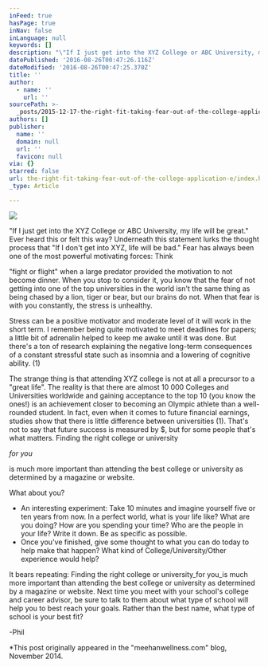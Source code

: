 ```yaml
---
inFeed: true
hasPage: true
inNav: false
inLanguage: null
keywords: []
description: "\"If I just get into the XYZ College or ABC University, my life will be great.\" Ever heard this or felt this way? Underneath this statement lurks the thought process that “If I don’t get into XYZ, life will be bad.” \_Fear has always been one of the most powerful motivating forces: Think"
datePublished: '2016-08-26T00:47:26.116Z'
dateModified: '2016-08-26T00:47:25.370Z'
title: ''
author:
  - name: ''
    url: ''
sourcePath: >-
  _posts/2015-12-17-the-right-fit-taking-fear-out-of-the-college-application-e.md
authors: []
publisher:
  name: ''
  domain: null
  url: ''
  favicon: null
via: {}
starred: false
url: the-right-fit-taking-fear-out-of-the-college-application-e/index.html
_type: Article

---
```

![](https://s3-us-west-2.amazonaws.com/the-grid-img/p/d4b59b0e4882347edb86345712e3eaf03c68c38a.jpg)

"If I just get into the XYZ College or ABC University, my life will be great." Ever heard this or felt this way? Underneath this statement lurks the thought process that "If I don't get into XYZ, life will be bad."  Fear has always been one of the most powerful motivating forces: Think

"fight or flight" when a large predator provided the motivation to not become dinner. When you stop to consider it, you know that the fear of not getting into one of the top universities in the world isn't the same thing as being chased by a lion, tiger or bear, but our brains do not. When that fear is with you constantly, the stress is unhealthy.

Stress can be a positive motivator and moderate level of it will work in the short term. I remember being quite motivated to meet deadlines for papers; a little bit of adrenalin helped to keep me awake until it was done. But there's a ton of research explaining the negative long-term consequences of a constant stressful state such as insomnia and a lowering of cognitive ability. (1)

The strange thing is that attending XYZ college is not at all a precursor to a "great life". The reality is that there are almost 10 000 Colleges and Universities worldwide and gaining acceptance to the top 10 (you know the ones!) is an achievement closer to becoming an Olympic athlete than a well-rounded student. In fact, even when it comes to future financial earnings, studies show that there is little difference between universities (1). That's not to say that future success is measured by $, but for some people that's what matters. Finding the right college or university

_for you_

is much more important than attending the best college or university as determined by a magazine or website.

What about you?

* An interesting experiment:  Take 10 minutes and imagine yourself five or ten years from now. In a perfect world, what is your life like? What are you doing? How are you spending your time?  Who are the people in your life? Write it down. Be as specific as possible.
* Once you've finished, give some thought to what you can do today to help make that happen? What kind of College/University/Other experience would help? 

It bears repeating: Finding the right college or university_for you_is much more important than attending the best college or university as determined by a magazine or website. Next time you meet with your school's college and career advisor, be sure to talk to them about what type of school will help you to best reach your goals. Rather than the best name, what type of school is your best fit?

-Phil

\*This post originally appeared in the "meehanwellness.com" blog, November 2014\.
